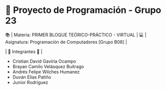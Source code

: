 # 🚀 Proyecto de Programación - Grupo 23  

📚 | Materia: PRIMER BLOQUE TEÓRICO-PRÁCTICO - VIRTUAL |
💻 | Asignatura: Programación de Computadores [Grupo B08]  |

| 👥 Integrantes 👥 |  
- Cristian David Gaviria Ocampo  
- Brayan Camilo Velásquez Buitrago  
- Andrés Felipe Wilches Humanez  
- Duván Elías Patiño  
- Junior Rodríguez  


